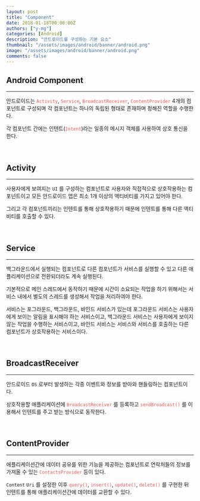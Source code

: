 ```yaml
---
layout: post
title: "Component"
date: 2018-01-18T00:00:00Z
authors: ["y-mg"]
categories: [Android]
description: "안드로이드를 구성하는 기본 요소"
thumbnail: "/assets/images/android/banner/android.png"
image: "/assets/images/android/banner/android.png"
comments: false
---
```


## Android Component
***
안드로이드는 <code style="color: #eb5657;">Activity</code>, <code style="color: #eb5657;">Service</code>, <code style="color: #eb5657;">BroadcastReceiver</code>, <code style="color: #eb5657;">ContentProvider</code> 4개의 컴포넌트로 구성되며 각 컴포넌트는 하나의 독립된 형태로 존재하며 정해진 역할을 수행한다.
<br/>

각 컴포넌트 간에는 인텐트(<code style="color: #eb5657;">Intent</code>)라는 일종의 메시지 객체를 사용하여 상호 통신을 한다.
<br/>
<br/>
<br/>



## Activity
***
사용자에게 보여지는 `UI` 를 구성하는 컴포넌트로 사용자와 직접적으로 상호작용하는 컴포넌트이고 모든 안드로이드 앱은 최소 1개 이상의 액티비티를 가지고 있어야 한다.
<br/>

그리고 각 컴포넌트끼리는 인텐트를 통해 상호작용하기 때문에 인텐트를 통해 다른 액티비티를 호출할 수 있다.
<br/>
<br/>
<br/>



## Service
***
백그라운드에서 실행되는 컴포넌트로 다른 컴포넌트가 서비스를 실행할 수 있고 다른 애플리케이션으로 전환되더라도 계속 실행된다.
<br/>

기본적으로 메인 스레드에서 동작하기 때문에 시간이 소요되는 작업을 하기 위해서는 서비스 내에서 별도의 스레드를 생성해서 작업을 처리하여야 한다.
<br/>

서비스는 포그라운드, 백그라운드, 바인드 서비스가 있는데 포그라운드 서비스는 사용자에게 보이는 알림을 표시해야 하는 서비스이고, 백그라운드 서비스는 사용자에게 보이지 않는 작업을 수행하는 서비스이고, 바인드 서비스는 서비스와 서비스를 호출하는 다른 컴포넌트가 상호작용하는 서비스이다.
<br/>
<br/>
<br/>



## BroadcastReceiver
***
안드로이드 `OS` 로부터 발생하는 각종 이벤트와 정보를 받아와 핸들링하는 컴포넌트이다.
<br/>

상호작용할 애플리케이션에 <code style="color: #eb5657;">BroadcastReceiver</code> 를 등록하고 <code style="color: #eb5657;">sendBroadcast()</code> 를 이용해서 인텐트를 주고 받는 방식으로 동작한다.
<br/>
<br/>
<br/>



## ContentProvider
***
애플리케이션간에 데이터 공유를 위한 기능을 제공하는 컴포넌트로 연락처들의 정보를 가져올 수 있는 <code style="color: #eb5657;">ContactsProvider</code> 등이 있다.
<br/>

`Content` `Uri` 를 설정한 이후 <code style="color: #eb5657;">query()</code>, <code style="color: #eb5657;">insert()</code>, <code style="color: #eb5657;">update()</code>, <code style="color: #eb5657;">delete()</code> 를 구현한 뒤 인텐트를 통해 애플리케이션간에 데이터를 교환할 수 있다.
